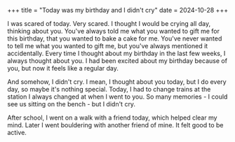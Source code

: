 +++
title = "Today was my birthday and I didn't cry"
date = 2024-10-28
+++

I was scared of today. Very scared. I thought I would be crying all day, thinking about you. You've always told me what you wanted to gift me for this birthday, that you wanted to bake a cake for me. You've never wanted to tell me what you wanted to gift me, but you've always mentioned it accidentally. Every time I thought about my birthday in the last few weeks, I always thought about you. I had been excited about my birthday because of you, but now it feels like a regular day.

And somehow, I didn't cry. I mean, I thought about you today, but I do every day, so maybe it's nothing special. Today, I had to change trains at the station I always changed at when I went to you. So many memories - I could see us sitting on the bench - but I didn't cry.

After school, I went on a walk with a friend today, which helped clear my mind. Later I went bouldering with another friend of mine. It felt good to be active.
